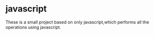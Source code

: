 # javascript
These is a small project based on only javascript,which performs all the operations using javascript.
